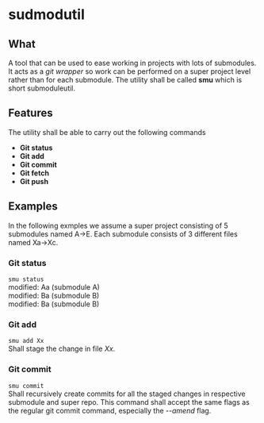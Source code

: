 # sudmodutil

## What
A tool that can be used to ease working in projects with lots of submodules. It
acts as a _git wrapper_ so work can be performed on a super project level rather
than for each submodule. The utility shall be called **smu** which is short submoduleutil.

## Features
The utility shall be able to carry out the following commands
* **Git status**
* **Git add**
* **Git commit**
* **Git fetch**
* **Git push**

## Examples
In the following exmples we assume a super project consisting of 5 submodules named A->E.
Each submodule consists of 3 different files named Xa->Xc.

### **Git status**
`smu status`  
modified: Aa (submodule A)  
modified: Ba (submodule B)  
modified: Ba (submodule B)  

### **Git add**
`smu add Xx`  
Shall stage the change in file *Xx*.

### **Git commit**
`smu commit`  
Shall recursively create commits for all the staged changes in
respective submodule and super repo. This command shall accept the
same flags as the regular git commit command, especially the
_--amend_ flag.
